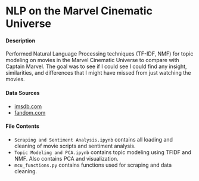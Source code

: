 # NLP on the Marvel Cinematic Universe

#### Description 
Performed Natural Language Processing  techniques (TF-IDF, NMF) for topic modeling on movies in the Marvel Cinematic Universe to compare with Captain Marvel. 
The goal was to see if I could see I could find any insight, similarities, and differences that I might have missed from just watching the movies.  

#### Data Sources
- [imsdb.com](https://www.imsdb.com)
- [fandom.com](https://transcripts.fandom.com/)

#### File Contents
- `Scraping and Sentiment Analysis.ipynb` contains all loading and cleaning of movie scripts and sentiment analysis. 
- `Topic Modeling and PCA.ipynb` contains topic modeling using TFIDF and NMF. Also contains PCA and visualization. 
- `mcu_functions.py` contains functions used for scraping and data cleaning.
